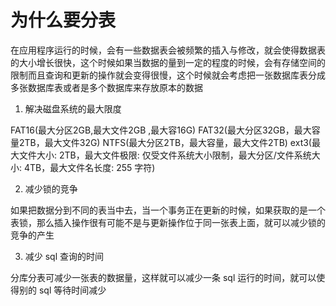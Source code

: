 # 为什么要分表

在应用程序运行的时候，会有一些数据表会被频繁的插入与修改，就会使得数据表的大小增长很快，这个时候如果当数据的量到一定的程度的时候，会有存储空间的限制而且查询和更新的操作就会变得很慢，这个时候就会考虑把一张数据库表分成多张数据库表或者是多个数据库来存放原本的数据

1. 解决磁盘系统的最大限度

FAT16(最大分区2GB,最大文件2GB ,最大容16G)
FAT32(最大分区32GB，最大容量2TB，最大文件32G)
NTFS(最大分区2TB，最大容量，最大文件2TB)
ext3(最大文件大小: 2TB，最大文件极限: 仅受文件系统大小限制，最大分区/文件系统大小: 4TB，最大文件名长度: 255 字符)

2. 减少锁的竞争

如果把数据分到不同的表当中去，当一个事务正在更新的时候，如果获取的是一个表锁，那么插入操作很有可能不是与更新操作位于同一张表上面，就可以减少锁的竞争的产生

3. 减少 sql 查询的时间

分库分表可减少一张表的数据量，这样就可以减少一条 sql 运行的时间，就可以使得别的 sql 等待时间减少
